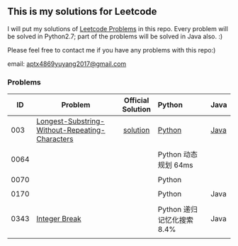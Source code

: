 ## This is my solutions for Leetcode

I will put my solutions of [Leetcode Problems](https://leetcode.com/problemset/all/) in this repo. Every problem will be solved in Python2.7; part of the problems will be solved in Java also. :)

Please feel free to contact me if you have any problems with this repo:)

email: [aptx4869yuyang2017@gmail.com](mailto:aptx4869yuyang2017@gmail.com)

### Problems

| ID | Problem | Official<br/>Solution | Python | Java |
| --- | --- | :---: | :--- | :--- |
| 003 | [Longest-Substring-Without-Repeating-Characters](https://leetcode.com/problems/longest-substring-without-repeating-characters/description/) | [solution](https://leetcode.com/problems/longest-substring-without-repeating-characters/solution/) | [Python](0003-Longest-Substring-Without-Repeating-Characters/python-0003/) | [Java](0003-Longest-Substring-Without-Repeating-Characters/java-0003/src/) |
| | | | | | |
| 0064 |  | | Python 动态规划 64ms  | |
| | | | | | |
| 0070 |  | | Python  | |
| | | | | | |
| 0170 |  | | Python  | Java |
| | | | | | |
| 0343 |  [Integer Break](https://leetcode.com/problems/integer-break/description/)| | Python 递归记忆化搜索 8.4% | Java |
| | | | | | |
